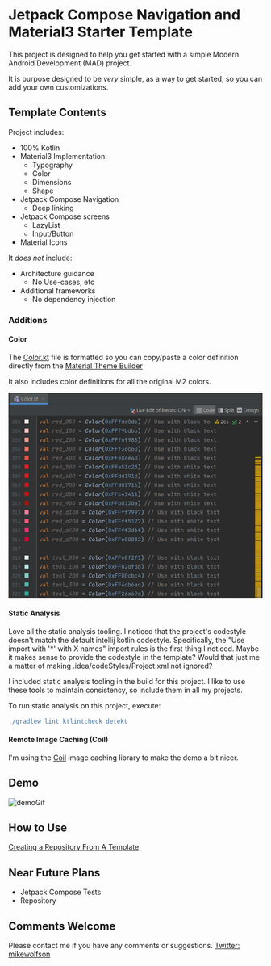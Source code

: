 # Jetpack Compose Navigation and Material3 Starter Template

This project is designed to help you get started with a simple Modern Android Development (MAD) project.

It is purpose designed to be *very* simple, as a way to get started, so you can add your own customizations.

## Template Contents

Project includes:
* 100% Kotlin
* Material3 Implementation:
  * Typography
  * Color
  * Dimensions
  * Shape
* Jetpack Compose Navigation
  * Deep linking
* Jetpack Compose screens
  * LazyList
  * Input/Button
* Material Icons
  
It *does not* include:
* Architecture guidance
  * No Use-cases, etc
* Additional frameworks
  * No dependency injection

### Additions

#### Color

The [Color.kt](com/wolfsoft/demo/ui/theme/Color.kt) file is formatted so you can copy/paste a color definition directly from the [Material Theme Builder](https://material-foundation.github.io/material-theme-builder/#/custom)

It also includes color definitions for all the original M2 colors.

![colors](assets/colors.png)

#### Static Analysis

Love all the static analysis tooling. I noticed that the project's codestyle doesn't match the default intellij kotlin codestyle. 
Specifically, the "Use import with '*' with X names" import rules is the first thing I noticed.
Maybe it makes sense to provide the codestyle in the template? Would that just me a matter of making .idea/codeStyles/Project.xml not ignored?

I included static analysis tooling in the build for this project. I like to use these tools to maintain consistency, so include them in all my projects.

To run static analysis on this project, execute:

```gradle
./gradlew lint ktlintcheck detekt
```

#### Remote Image Caching (Coil)

I'm using the [Coil](https://coil-kt.github.io/coil/) image caching library to make the demo a bit nicer.

## Demo

![demoGif](assets/demoGif.gif)

## How to Use

[Creating a Repository From A Template](https://docs.github.com/en/repositories/creating-and-managing-repositories/creating-a-repository-from-a-template)

## Near Future Plans

* Jetpack Compose Tests
* Repository

## Comments Welcome
Please contact me if you have any comments or suggestions.
[Twitter: mikewolfson](https://twitter.com/mikewolfson)


